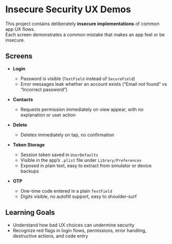 # Insecure Security UX Demos

This project contains deliberately **insecure implementations** of common app UX flows.  
Each screen demonstrates a common mistake that makes an app feel or be insecure.

## Screens

- **Login**

  - Password is visible (`TextField` instead of `SecureField`)
  - Error messages leak whether an account exists (“Email not found” vs “Incorrect password”)

- **Contacts**

  - Requests permission immediately on view appear, with no explanation or user action

- **Delete**

  - Deletes immediately on tap, no confirmation

- **Token Storage**

  - Session token saved in `UserDefaults`
  - Visible in the app’s `.plist` file under `Library/Preferences`
  - Exposed in plain text, easy to extract from simulator or device backups

- **OTP**
  - One-time code entered in a plain `TextField`
  - Digits visible, no autofill support, easy to shoulder-surf

## Learning Goals

- Understand how bad UX choices can undermine security
- Recognize red flags in login flows, permissions, error handling, destructive actions, and code entry
